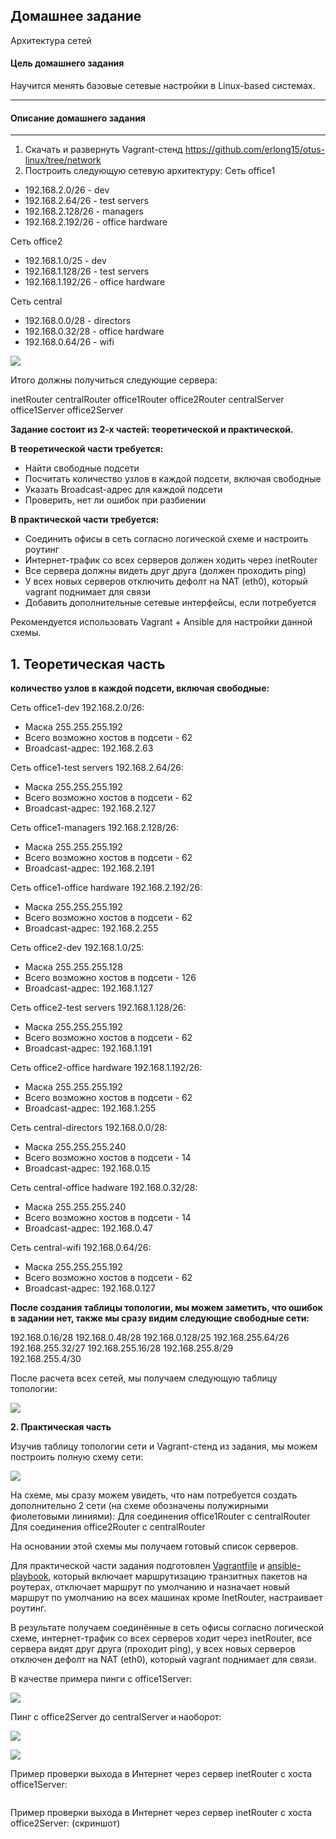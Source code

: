 ## Домашнее задание

Архитектура сетей

#### Цель домашнего задания

Научится менять базовые сетевые настройки в Linux-based системах.

---

#### Описание домашнего задания

---

1. Скачать и развернуть Vagrant-стенд https://github.com/erlong15/otus-linux/tree/network
2. Построить следующую сетевую архитектуру: Сеть office1

- 192\.168.2.0/26      - dev
- 192\.168.2.64/26     - test servers
- 192\.168.2.128/26    - managers
- 192\.168.2.192/26    - office hardware

Сеть office2

- 192\.168.1.0/25      - dev
- 192\.168.1.128/26    - test servers
- 192\.168.1.192/26    - office hardware

Сеть central

- 192\.168.0.0/28     - directors
- 192\.168.0.32/28    - office hardware
- 192\.168.0.64/26    - wifi

![](https://github.com/buravtsovpavel/OTUS-homeworks/blob/master/network%20laboratory/png/topology.png)

Итого должны получиться следующие сервера:

inetRouter
centralRouter
office1Router
office2Router
centralServer
office1Server
office2Server

**Задание состоит из 2-х частей: теоретической и практической.**

**В теоретической части требуется:**

* Найти свободные подсети
* Посчитать количество узлов в каждой подсети, включая свободные
* Указать Broadcast-адрес для каждой подсети
* Проверить, нет ли ошибок при разбиении

**В практической части требуется:**

* Соединить офисы в сеть согласно логической схеме и настроить роутинг
* Интернет-трафик со всех серверов должен ходить через inetRouter
* Все сервера должны видеть друг друга (должен проходить ping)
* У всех новых серверов отключить дефолт на NAT (eth0), который vagrant поднимает для связи
* Добавить дополнительные сетевые интерфейсы, если потребуется

Рекомендуется использовать Vagrant + Ansible для настройки данной схемы.

## **1. Теоретическая часть**

**количество узлов в каждой подсети, включая свободные:**

Сеть office1-dev 192.168.2.0/26:

* Маска 255.255.255.192
* Всего возможно хостов в подсети - 62
* Broadcast-адрес: 192.168.2.63

Сеть office1-test servers 192.168.2.64/26:

* Маска 255.255.255.192
* Всего возможно хостов в подсети - 62
* Broadcast-адрес: 192.168.2.127

Сеть office1-managers 192.168.2.128/26:

* Маска 255.255.255.192
* Всего возможно хостов в подсети - 62
* Broadcast-адрес: 192.168.2.191

Сеть office1-office hardware 192.168.2.192/26:

* Маска 255.255.255.192
* Всего возможно хостов в подсети - 62
* Broadcast-адрес: 192.168.2.255

Сеть office2-dev 192.168.1.0/25:

* Маска 255.255.255.128
* Всего возможно хостов в подсети - 126
* Broadcast-адрес: 192.168.1.127

Сеть office2-test servers 192.168.1.128/26:

* Маска 255.255.255.192
* Всего возможно хостов в подсети - 62
* Broadcast-адрес: 192.168.1.191

Сеть office2-office hardware 192.168.1.192/26:

* Маска 255.255.255.192
* Всего возможно хостов в подсети - 62
* Broadcast-адрес: 192.168.1.255

Сеть central-directors 192.168.0.0/28:

* Маска 255.255.255.240
* Всего возможно хостов в подсети - 14
* Broadcast-адрес: 192.168.0.15

Сеть central-office hadware 192.168.0.32/28:

* Маска 255.255.255.240
* Всего возможно хостов в подсети - 14
* Broadcast-адрес: 192.168.0.47

Сеть central-wifi 192.168.0.64/26:

* Маска 255.255.255.192
* Всего возможно хостов в подсети - 62
* Broadcast-адрес: 192.168.0.127

**После создания таблицы топологии, мы можем заметить, что ошибок в задании нет, также мы сразу видим следующие свободные сети:**

192.168.0.16/28
192.168.0.48/28
192.168.0.128/25
192.168.255.64/26
192.168.255.32/27
192.168.255.16/28
192.168.255.8/29  
192.168.255.4/30

После расчета всех сетей, мы получаем следующую таблицу топологии:

![](https://github.com/buravtsovpavel/OTUS-homeworks/blob/master/network%20laboratory/png/topology%20table.png)

**2. Практическая часть**

Изучив таблицу топологии сети и Vagrant-стенд из задания, мы можем построить полную схему сети:

![](https://github.com/buravtsovpavel/OTUS-homeworks/blob/master/network%20laboratory/png/full%20topology.png)

На схеме, мы сразу можем увидеть, что нам потребуется создать дополнительно 2 сети (на схеме обозначены полужирными фиолетовыми линиями):
Для соединения office1Router c centralRouter
Для соединения office2Router c centralRouter

На основании этой схемы мы получаем готовый список серверов.

Для практической части задания подготовлен [Vagrantfile](https://github.com/buravtsovpavel/OTUS-homeworks/blob/master/network%20laboratory/Vagrantfile) и [ansible-playbook](https://github.com/buravtsovpavel/OTUS-homeworks/blob/master/network%20laboratory/ansible/provision.yml), который включает маршрутизацию транзитных пакетов на роутерах, отключает маршрут по умолчанию и назначает новый маршрут по умолчанию на всех машинах кроме InetRouter, настраивает роутинг.

В результате получаем соединённые в сеть офисы согласно логической схеме, интернет-трафик со всех серверов ходит через inetRouter, все сервера видят друг друга (проходит ping), у всех новых серверов отключен дефолт на NAT (eth0), который vagrant поднимает для связи.

В качестве примера пинги с office1Server:

![](https://github.com/buravtsovpavel/OTUS-homeworks/blob/master/network%20laboratory/png/office1server.png)

Пинг с office2Server до centralServer и наоборот:

![](https://github.com/buravtsovpavel/OTUS-homeworks/blob/master/network%20laboratory/png/office2server.png)

![](https://github.com/buravtsovpavel/OTUS-homeworks/blob/master/network%20laboratory/png/centralServer.png)

Пример проверки выхода в Интернет через сервер inetRouter c хоста office1Server:

![]()

Пример проверки выхода в Интернет через сервер inetRouter c хоста office2Server:
(скриншот)

